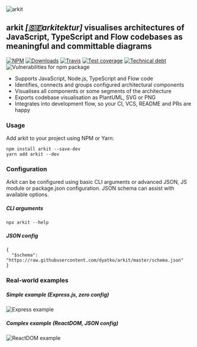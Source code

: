 ![arkit](https://raw.githubusercontent.com/dyatko/arkit/master/arkit.svg?sanitize=true)

## arkit _[🇸🇪arkitektur]_ visualises architectures of JavaScript, TypeScript and Flow codebases as meaningful and committable diagrams

[![NPM](https://img.shields.io/npm/v/arkit.svg?style=flat-square)](https://www.npmjs.com/package/arkit)
[![Downloads](https://img.shields.io/npm/dt/arkit.svg?style=flat-square)](https://www.npmjs.com/package/arkit)
[![Travis](https://img.shields.io/travis/dyatko/arkit.svg?style=flat-square)](https://travis-ci.org/dyatko/arkit)
[![Test coverage](https://img.shields.io/codeclimate/coverage/dyatko/arkit.svg?style=flat-square)](https://codeclimate.com/github/dyatko/arkit/code)
[![Technical debt](https://img.shields.io/codeclimate/tech-debt/dyatko/arkit.svg?style=flat-square)](https://codeclimate.com/github/dyatko/arkit/issues)
![Vulnerabilities for npm package](https://img.shields.io/snyk/vulnerabilities/npm/arkit.svg?style=flat-square)

- Supports JavaScript, Node.js, TypeScript and Flow code
- Identifies, connects and groups configured architectural components
- Visualises all components or some segments of the architecture
- Exports codebase visualisation as PlantUML, SVG or PNG
- Integrates into development flow, so your CI, VCS, README and PRs are happy

### Usage

Add arkit to your project using NPM or Yarn:

```$sh
npm install arkit --save-dev
yarn add arkit --dev
```

### Configuration

Arkit can be configured using basic CLI arguments or advanced JSON, JS module or package.json configuration. JSON schema can assist with available options.

##### CLI arguments

```$sh
npx arkit --help
```

##### JSON config

```$json
{
  "$schema": "https://raw.githubusercontent.com/dyatko/arkit/master/schema.json"
}
```

### Real-world examples

##### Simple example (Express.js, zero config)
![Express example](https://raw.githubusercontent.com/dyatko/arkit/master/test/express/express.svg?sanitize=true)

##### Complex example (ReactDOM, JSON config)
![ReactDOM example](https://raw.githubusercontent.com/dyatko/arkit/master/test/react-dom/arkit.svg?sanitize=true)
